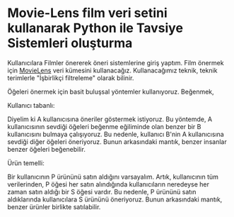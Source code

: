 # Movie-Lens film veri setini kullanarak Python ile Tavsiye Sistemleri oluşturma
Kullanıcılara Filmler önererek öneri sistemlerine giriş yaptım.
Film önermek için <a href="https://grouplens.org/datasets/movielens/100k/">MovieLens</a> veri kümesini kullanacağız.
Kullanacağımız teknik, teknik terimlerle "İşbirlikçi filtreleme" olarak bilinir.

Öğeleri önermek için basit buluşsal yöntemler kullanıyoruz. Beğenmek,

Kullanıcı tabanlı:

Diyelim ki A kullanıcısına öneriler göstermek istiyoruz. Bu yöntemde, A kullanıcısının sevdiği öğeleri beğenme eğiliminde olan benzer bir B kullanıcısını bulmaya çalışıyoruz.
Bu nedenle, kullanıcı B'nin A kullanıcısına sevdiği diğer öğeleri öneriyoruz.
Bunun arkasındaki mantık, benzer insanlar benzer öğeleri beğenebilir.

Ürün temelli:

Bir kullanıcının P ürününü satın aldığını varsayalım.
Artık, kullanıcının tüm verilerinden, P öğesi her satın alındığında kullanıcıların neredeyse her zaman satın aldığı bir S öğesi vardır.
Bu nedenle, P ürününü satın aldıklarında kullanıcılara S ürününü öneriyoruz.
Bunun arkasındaki mantık, benzer ürünler birlikte satılabilir.
